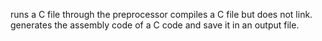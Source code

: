 runs a C file through the preprocessor
compiles a C file but does not link.
generates the assembly code of a C code and save it in an output file.
